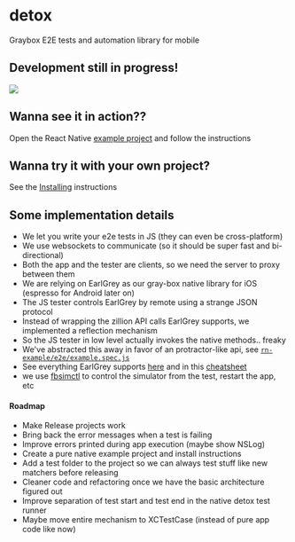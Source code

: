 # detox

Graybox E2E tests and automation library for mobile

## Development still in progress!

<img src="http://i.imgur.com/O2ZzrKG.gif">

## Wanna see it in action??

Open the React Native [example project](rn-example) and follow the instructions

## Wanna try it with your own project?

See the [Installing](INSTALLING.md) instructions

## Some implementation details

* We let you write your e2e tests in JS (they can even be cross-platform)
* We use websockets to communicate (so it should be super fast and bi-directional)
* Both the app and the tester are clients, so we need the server to proxy between them
* We are relying on EarlGrey as our gray-box native library for iOS (espresso for Android later on)
* The JS tester controls EarlGrey by remote using a strange JSON protocol
* Instead of wrapping the zillion API calls EarlGrey supports, we implemented a reflection mechanism
* So the JS tester in low level actually invokes the native methods.. freaky
* We've abstracted this away in favor of an protractor-like api, see [`rn-example/e2e/example.spec.js`](rn-example/e2e/example.spec.js)
* See everything EarlGrey supports [here](https://github.com/google/EarlGrey/blob/master/docs/api.md) and in this [cheatsheet](https://github.com/google/EarlGrey/blob/master/docs/cheatsheet/cheatsheet.pdf)
* we use [fbsimctl](https://github.com/facebook/FBSimulatorControl) to control the simulator from the test, restart the app, etc

#### Roadmap

* Make Release projects work
* Bring back the error messages when a test is failing
* Improve errors printed during app execution (maybe show NSLog)
* Create a pure native example project and install instructions
* Add a test folder to the project so we can always test stuff like new matchers before releasing
* Cleaner code and refactoring once we have the basic architecture figured out
* Improve separation of test start and test end in the native detox test runner
* Maybe move entire mechanism to XCTestCase (instead of pure app code like now)

